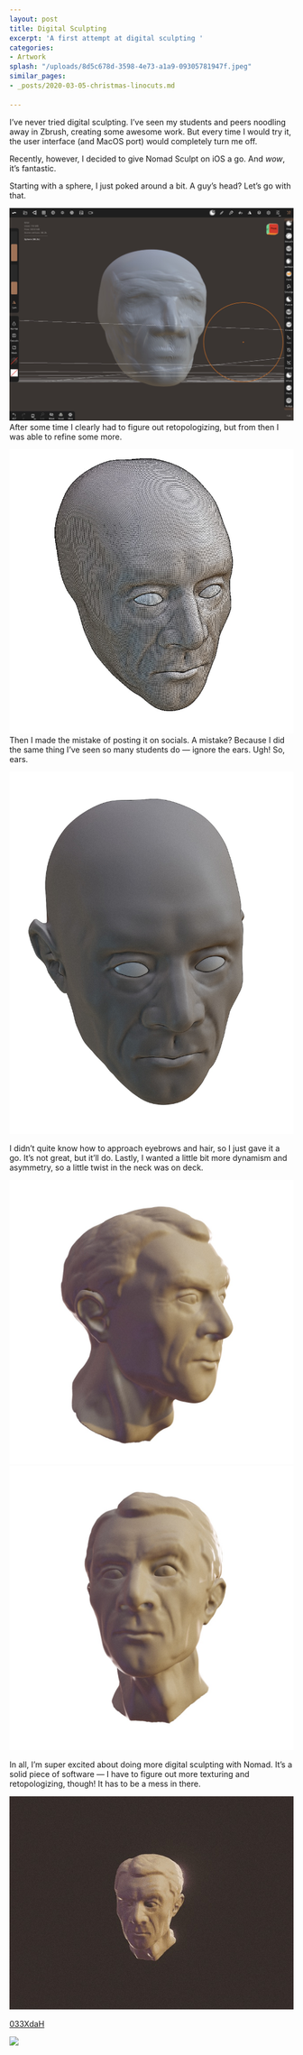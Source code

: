 ```yaml
---
layout: post
title: Digital Sculpting
excerpt: 'A first attempt at digital sculpting '
categories:
- Artwork
splash: "/uploads/8d5c678d-3598-4e73-a1a9-09305781947f.jpeg"
similar_pages:
- _posts/2020-03-05-christmas-linocuts.md

---
```

I’ve never tried digital sculpting. I’ve seen my students and peers noodling away in Zbrush, creating some awesome work. But every time I would try it, the user interface (and MacOS port) would completely turn me off.

Recently, however, I decided to give Nomad Sculpt on iOS a go. And _wow_, it’s fantastic.

Starting with a sphere, I just poked around a bit. A guy’s head? Let’s go with that.

![](/uploads/0d22cdd7-f57d-491e-b457-c9423b673dcb.jpeg)  
After some time I clearly had to figure out retopologizing, but from then I was able to refine some more.

![](/uploads/47bd28a0-eba7-4a8e-8f58-0bdb7cbebf17.jpeg)  
Then I made the mistake of posting it on socials. A mistake? Because I did the same thing I’ve seen so many students do — ignore the ears. Ugh! So, ears.

![](/uploads/9c3dbbff-3122-410c-8c95-1df047fa2d70.jpeg)

I didn’t quite know how to approach eyebrows and hair, so I just gave it a go. It’s not great, but it’ll do. Lastly, I wanted a little bit more dynamism and asymmetry, so a little twist in the neck was on deck.

![](/uploads/8d5c678d-3598-4e73-a1a9-09305781947f.jpeg)![](/uploads/9f0f410c-c0d6-4e6a-bb52-cfda044538d8.jpeg)

In all, I’m super excited about doing more digital sculpting with Nomad. It’s a solid piece of software — I have to figure out more texturing and retopologizing, though! It has to be a mess in there.

![](/uploads/43e0a652-33c6-4595-94f9-1258dfff4889.jpeg)

[033XdaH](https://imgur.com/a/033XdaH "033XdaH")

![](/uploads/img_0073.GIF)